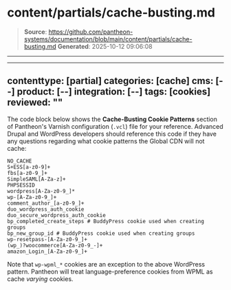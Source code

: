 # content/partials/cache-busting.md

> **Source**: https://github.com/pantheon-systems/documentation/blob/main/content/partials/cache-busting.md
> **Generated**: 2025-10-12 09:06:08

---

---
contenttype: [partial]
categories: [cache]
cms: [--]
product: [--]
integration: [--]
tags: [cookies]
reviewed: ""
---

The code block below shows the **Cache-Busting Cookie Patterns** section of Pantheon's Varnish configuration (`.vcl`) file for your reference. Advanced Drupal and WordPress developers should reference this code if they have any questions regarding what cookie patterns the Global CDN will not cache:

```none
NO_CACHE
S+ESS[a-z0-9]+
fbs[a-z0-9_]+
SimpleSAML[A-Za-z]+
PHPSESSID
wordpress[A-Za-z0-9_]*
wp-[A-Za-z0-9_]+
comment_author_[a-z0-9_]+
duo_wordpress_auth_cookie
duo_secure_wordpress_auth_cookie
bp_completed_create_steps # BuddyPress cookie used when creating groups
bp_new_group_id # BuddyPress cookie used when creating groups
wp-resetpass-[A-Za-z0-9_]+
(wp_)?woocommerce[A-Za-z0-9_-]+
amazon_Login_[A-Za-z0-9_]+
```

Note that `wp-wpml_*` cookies are an exception to the above WordPress pattern. Pantheon will treat language-preference cookies from WPML as cache _varying_ cookies.

